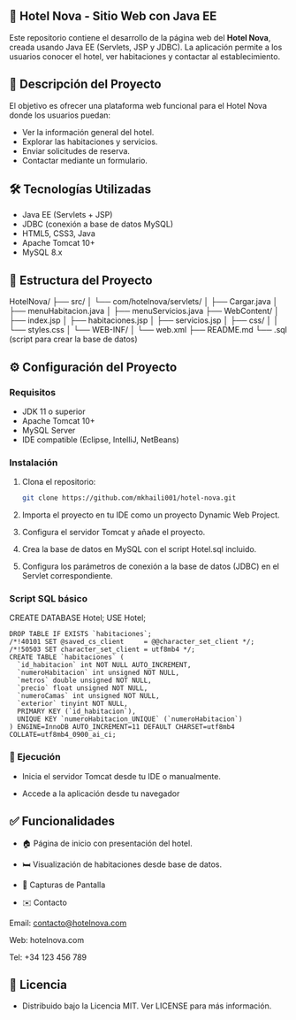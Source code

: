## 🌟 Hotel Nova - Sitio Web con Java EE

Este repositorio contiene el desarrollo de la página web del **Hotel Nova**, creada usando Java EE (Servlets, JSP y JDBC). La aplicación permite a los usuarios conocer el hotel, ver habitaciones y contactar al establecimiento.

## 🏨 Descripción del Proyecto

El objetivo es ofrecer una plataforma web funcional para el Hotel Nova donde los usuarios puedan:

- Ver la información general del hotel.
- Explorar las habitaciones y servicios.
- Enviar solicitudes de reserva.
- Contactar mediante un formulario.

## 🛠️ Tecnologías Utilizadas

- Java EE (Servlets + JSP)
- JDBC (conexión a base de datos MySQL)
- HTML5, CSS3, Java
- Apache Tomcat 10+
- MySQL 8.x

## 📁 Estructura del Proyecto

HotelNova/
├── src/
│ └── com/hotelnova/servlets/
│ ├── Cargar.java
│ ├── menuHabitacion.java
│ ├── menuServicios.java
├── WebContent/
│ ├── index.jsp
│ ├── habitaciones.jsp
│ ├── servicios.jsp
│ ├── css/
│ │ └── styles.css
│ └── WEB-INF/
│ └── web.xml
├── README.md
└── .sql (script para crear la base de datos)


## ⚙️ Configuración del Proyecto

### Requisitos

- JDK 11 o superior
- Apache Tomcat 10+
- MySQL Server
- IDE compatible (Eclipse, IntelliJ, NetBeans)

### Instalación

1. Clona el repositorio:
   ```bash
   git clone https://github.com/mkhaili001/hotel-nova.git
   ```
2. Importa el proyecto en tu IDE como un proyecto Dynamic Web Project.

3. Configura el servidor Tomcat y añade el proyecto.

4. Crea la base de datos en MySQL con el script Hotel.sql incluido.

5. Configura los parámetros de conexión a la base de datos (JDBC) en el Servlet correspondiente.

### Script SQL básico

CREATE DATABASE Hotel;
USE Hotel;

    
    DROP TABLE IF EXISTS `habitaciones`;
    /*!40101 SET @saved_cs_client     = @@character_set_client */;
    /*!50503 SET character_set_client = utf8mb4 */;
    CREATE TABLE `habitaciones` (
      `id_habitacion` int NOT NULL AUTO_INCREMENT,
      `numeroHabitacion` int unsigned NOT NULL,
      `metros` double unsigned NOT NULL,
      `precio` float unsigned NOT NULL,
      `numeroCamas` int unsigned NOT NULL,
      `exterior` tinyint NOT NULL,
      PRIMARY KEY (`id_habitacion`),
      UNIQUE KEY `numeroHabitacion_UNIQUE` (`numeroHabitacion`)
    ) ENGINE=InnoDB AUTO_INCREMENT=11 DEFAULT CHARSET=utf8mb4 COLLATE=utf8mb4_0900_ai_ci;

### 🚀 Ejecución

- Inicia el servidor Tomcat desde tu IDE o manualmente.

- Accede a la aplicación desde tu navegador



## ✅ Funcionalidades

- 🏠 Página de inicio con presentación del hotel.

- 🛏️ Visualización de habitaciones desde base de datos.

- 📸 Capturas de Pantalla

- ✉️ Contacto

Email: contacto@hotelnova.com

Web: hotelnova.com

Tel: +34 123 456 789

## 📄 Licencia
- Distribuido bajo la Licencia MIT. Ver LICENSE para más información.
